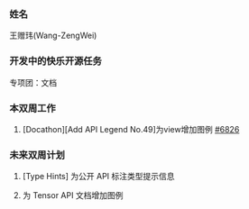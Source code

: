 ### 姓名

王赠玮(Wang-ZengWei)

### 开发中的快乐开源任务

专项团：文档

### 本双周工作

1. [Docathon][Add API Legend No.49]为view增加图例 [#6826](https://github.com/PaddlePaddle/docs/pull/6826)



### 未来双周计划

1. [Type Hints] 为公开 API 标注类型提示信息

2. 为 Tensor API 文档增加图例
